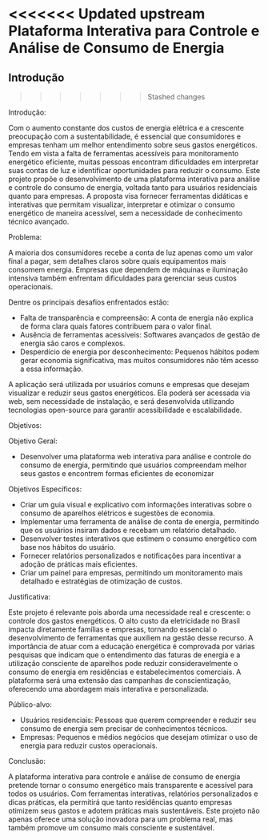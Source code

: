 <<<<<<< Updated upstream
Plataforma Interativa para Controle e Análise de Consumo de Energia
=======
## Introdução
>>>>>>> Stashed changes

Introdução:

 Com o aumento constante dos custos de energia elétrica e a crescente preocupação com a sustentabilidade, é essencial que consumidores e empresas tenham um melhor entendimento sobre seus gastos energéticos. Tendo em vista a falta de ferramentas acessíveis para monitoramento energético eficiente, muitas pessoas encontram dificuldades em interpretar suas contas de luz e identificar oportunidades para reduzir o consumo.
 Este projeto propõe o desenvolvimento de uma plataforma interativa para análise e controle do consumo de energia, voltada tanto para usuários residenciais quanto para empresas. A proposta visa fornecer ferramentas didáticas e interativas que permitam visualizar, interpretar e otimizar o consumo energético de maneira acessível, sem a necessidade de conhecimento técnico avançado.
 
Problema:

 A maioria dos consumidores recebe a conta de luz apenas como um valor final a pagar, sem detalhes claros sobre quais equipamentos mais consomem energia. Empresas que dependem de máquinas e iluminação intensiva também enfrentam dificuldades para gerenciar seus custos operacionais.

Dentre os principais desafios enfrentados estão:

- Falta de transparência e compreensão: A conta de energia não explica de forma clara quais fatores contribuem para o valor final.
- Ausência de ferramentas acessíveis: Softwares avançados de gestão de energia são caros e complexos.
- Desperdício de energia por desconhecimento: Pequenos hábitos podem gerar economia significativa, mas muitos consumidores não têm acesso a essa informação.
  
A aplicação será utilizada por usuários comuns e empresas que desejam visualizar e reduzir seus gastos energéticos. Ela poderá ser acessada via web, sem necessidade de instalação, e será desenvolvida utilizando tecnologias open-source para garantir acessibilidade e escalabilidade.

Objetivos:

Objetivo Geral:

- Desenvolver uma plataforma web interativa para análise e controle do consumo de energia, permitindo que usuários compreendam melhor seus gastos e encontrem formas eficientes de economizar

Objetivos Específicos:

- Criar um guia visual e explicativo com informações interativas sobre o consumo de aparelhos elétricos e sugestões de economia.
- Implementar uma ferramenta de análise de conta de energia, permitindo que os usuários insiram dados e recebam um relatório detalhado.
- Desenvolver testes interativos que estimem o consumo energético com base nos hábitos do usuário.
- Fornecer relatórios personalizados e notificações para incentivar a adoção de práticas mais eficientes.
- Criar um painel para empresas, permitindo um monitoramento mais detalhado e estratégias de otimização de custos.
  
Justificativa:

 Este projeto é relevante pois aborda uma necessidade real e crescente: o controle dos gastos energéticos. O alto custo da eletricidade no Brasil impacta diretamente famílias e empresas, tornando essencial o desenvolvimento de ferramentas que auxiliem na gestão desse recurso.
 A importância de atuar com a educação energética é comprovada por várias pesquisas que indicam que o entendimento das faturas de energia e a utilização consciente de aparelhos pode reduzir consideravelmente o consumo de energia em residências e estabelecimentos comerciais. A plataforma será uma extensão das campanhas de conscientização, oferecendo uma abordagem mais interativa e personalizada.
 
Público-alvo:

- Usuários residenciais: Pessoas que querem compreender e reduzir seu consumo de energia sem precisar de conhecimentos técnicos.
- Empresas: Pequenos e médios negócios que desejam otimizar o uso de energia para reduzir custos operacionais.
  
Conclusão:

 A plataforma interativa para controle e análise de consumo de energia pretende tornar o consumo energético mais transparente e acessível para todos os usuários. Com ferramentas interativas, relatórios personalizados e dicas práticas, ela permitirá que tanto residências quanto empresas otimizem seus gastos e adotem práticas mais sustentáveis. Este projeto não apenas oferece uma solução inovadora para um problema real, mas também promove um consumo mais consciente e sustentável.
